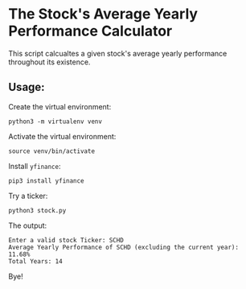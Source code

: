 # The Stock's Average Yearly Performance Calculator

This script calcualtes a given stock's average yearly performance throughout its existence.

## Usage:

Create the virtual environment:

```shell
python3 -m virtualenv venv
```

Activate the virtual environment:

```shell
source venv/bin/activate
```

Install `yfinance`:

```
pip3 install yfinance
```

Try a ticker:

```shell
python3 stock.py
```

The output:

```
Enter a valid stock Ticker: SCHD
Average Yearly Performance of SCHD (excluding the current year): 11.68%
Total Years: 14
```

Bye!
